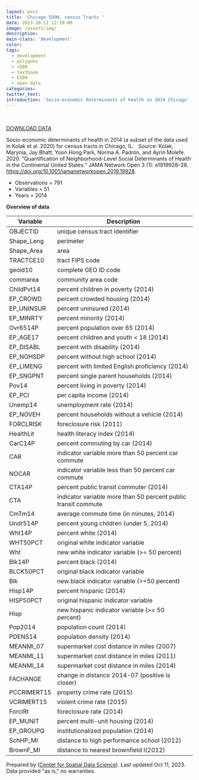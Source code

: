```yaml
---
layout: post
title: 'Chicago SDOH, census Tracts '
date: 2023-10-11 12:19:00
image: /assets/img/
description:
main-class: 'development'
color:
tags:
  - development
  - polygons
  - <500
  - textbook
  - ESDA
  - open data
categories:
twitter_text:
introduction: 'Socio-economic determinants of health in 2014 Chicago'
---
```

<div id="root" data-geojson="../data/Chi-SDOH.geojson"></div>

<br>

[DOWNLOAD DATA](../data/Chi-SDOH.zip)

Socio-economic determinants of health in 2014 (a subset of the data used in Kolak et al. 2020) for census tracts in Chicago, IL.
 
Source: Kolak, Marynia, Jay Bhatt, Yoon Hong Park, Norma A. Padrón, and Ayrin Molefe. 2020. “Quantification of Neighborhood-Level Social Determinants of Health in the Continental United States.” JAMA Network Open 3 (1): e1919928–28. https://doi.org/10.1001/jamanetworkopen.2019.19928.
 
- Observations = 791
- Variables = 51
- Years = 2014

**Overview of data**

|**Variable**|**Description**|
|---|---|
|OBJECTID|unique census tract identifier|
|Shape_Leng|perimeter|
|Shape_Area|area|
|TRACTCE10|tract FIPS code|
|geoid10|complete GEO ID code|
|commarea|community area code|
|ChildPvt14|percent children in poverty (2014)|
|EP_CROWD|percent crowded housing (2014)|
|EP_UNINSUR|percent uninsured (2014)|
|EP_MINRTY|percent minority (2014)|
|Ovr6514P|percent population over 65 (2014)|
|EP_AGE17|percent children and youth < 18 (2014)|
|EP_DISABL|percent with disability (2014)|
|EP_NOHSDP|percent without high school (2014)|
|EP_LIMENG|percent with limited English proficiency (2014)|
|EP_SNGPNT|percent single parent households (2014)|
|Pov14|percent living in poverty (2014)|
|EP_PCI|per capita income (2014)|
|Unemp14|unemployment rate (2014)|
|EP_NOVEH|percent households without a vehicle (2014)|
|FORCLRISK|foreclosure risk (2011)|
|HealthLit|health literacy index (2014)|
|CarC14P|percent commuting by car (2014)|
|CAR|indicator variable more than 50 percent car commute|
|NOCAR|indicator variable less than 50 percent car commute|
|CTA14P|percent public transit commuter (2014)|
|CTA|indicator variable more than 50 percent public transit commute|
|CmTm14|average commute time (in minutes, 2014)|
|Undr514P|percent young children (under 5, 2014)|
|Wht14P|percent white (2014)|
|WHT50PCT|original white indicator variable|
|Wht|new white indicator variable (>= 50 percent)|
|Blk14P|percent black (2014)|
|BLCK50PCT|original black indicator variable|
|Blk|new black indicator variable (>=50 percent)|
|Hisp14P|percent hispanic (2014)|
|HISP50PCT|original hispanic indicator variable|
|Hisp|new hispanic indicator variable (>= 50 percent)|
|Pop2014|population count (2014)|
|PDENS14|population density (2014)|
|MEANMI_07|supermarket cost distance in miles (2007)|
|MEANMI_11|supermarket cost distance in miles (2011)|
|MEANMI_14|supermarket cost distance in miles (2014)|
|FACHANGE|change in distance 2014-07 (positive is closer)|
|PCCRIMERT15|property crime rate (2015)|
|VCRIMERT15|violent crime rate (2015)|
|ForclRt|foreclosure rate (2014)|
|EP_MUNIT|percent multi-unit housing (2014)|
|EP_GROUPQ|institutionalized population (2014)|
|SchHP_MI|distance to high performance school (2012)|
|BrownF_MI|distance to nearest brownfield I(2012)|

Prepared by ([Center for Spatial Data Science](https://spatial.uchicago.edu/)). Last updated Oct 11, 2023. Data provided "as is," no warranties.